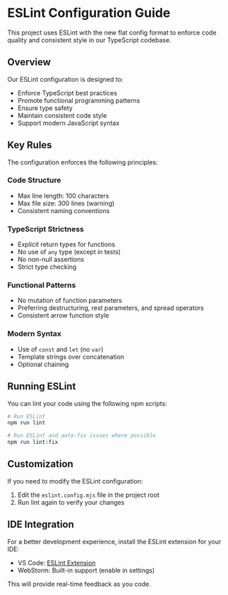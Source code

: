 # ESLint Configuration Guide

This project uses ESLint with the new flat config format to enforce code quality and consistent style in our TypeScript codebase.

## Overview

Our ESLint configuration is designed to:

- Enforce TypeScript best practices
- Promote functional programming patterns
- Ensure type safety
- Maintain consistent code style
- Support modern JavaScript syntax

## Key Rules

The configuration enforces the following principles:

### Code Structure
- Max line length: 100 characters
- Max file size: 300 lines (warning)
- Consistent naming conventions

### TypeScript Strictness
- Explicit return types for functions
- No use of `any` type (except in tests)
- No non-null assertions
- Strict type checking

### Functional Patterns
- No mutation of function parameters
- Preferring destructuring, rest parameters, and spread operators
- Consistent arrow function style

### Modern Syntax
- Use of `const` and `let` (no `var`)
- Template strings over concatenation
- Optional chaining

## Running ESLint

You can lint your code using the following npm scripts:

```bash
# Run ESLint
npm run lint

# Run ESLint and auto-fix issues where possible
npm run lint:fix
```

## Customization

If you need to modify the ESLint configuration:

1. Edit the `eslint.config.mjs` file in the project root
2. Run lint again to verify your changes

## IDE Integration

For a better development experience, install the ESLint extension for your IDE:

- VS Code: [ESLint Extension](https://marketplace.visualstudio.com/items?itemName=dbaeumer.vscode-eslint)
- WebStorm: Built-in support (enable in settings)

This will provide real-time feedback as you code. 